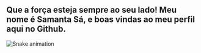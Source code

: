 ## Que a força esteja sempre ao seu lado! Meu nome é Samanta Sá, e boas vindas ao meu perfil aqui no Github.


![Snake animation](https://github.com/engsamantasa/engsamantasa/blob/output/github-contribution-grid-snake.svg)
